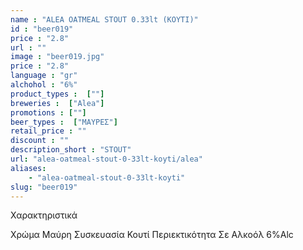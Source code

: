 ```yaml
---
name : "ALEA OATMEAL STOUT 0.33lt (ΚΟΥΤΙ)"
id : "beer019"
price : "2.8"
url : ""
image : "beer019.jpg"
price : "2.8"
language : "gr"
alchohol : "6%"
product_types :  [""]
breweries :  ["Alea"]
promotions : [""]
beer_types :  ["ΜΑΥΡΕΣ"]
retail_price : ""
discount : ""
description_short : "STOUT"
url: "alea-oatmeal-stout-0-33lt-koyti/alea"
aliases: 
    - "alea-oatmeal-stout-0-33lt-koyti"
slug: "beer019"
---
```


Χαρακτηριστικά

Χρώμα
Μαύρη
Συσκευασία
Κουτί
Περιεκτικότητα Σε Αλκοόλ
6%Alc